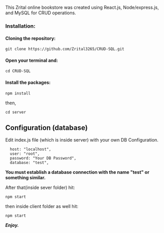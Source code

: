 This Zrital online bookstore was created using React.js, Node/express.js, and MySQL for CRUD operations.

### Installation:


#### Cloning the repository:

```shell
git clone https://github.com/Zrital3265/CRUD-SQL.git
```
#### Open your terminal and:

```shell
cd CRUD-SQL
```

#### Install the  packages:

```shell
npm install
```
then,

```shell
cd server
```

## Configuration (database)
Edit index.js file (which is inside server) with your own DB Configuration.

```shell
  host: "localhost",
  user: "root",
  password: "Your DB Password",
  database: "test",
```	
**You must establish a database connection with the name "test" or something similar.**

After that(inside sever folder) hit:

```shell
npm start
```
then inside client folder as well hit:

```shell
npm start
```
***Enjoy.***



